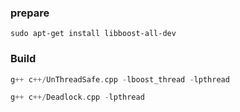 ### prepare
```shell
sudo apt-get install libboost-all-dev
```

### Build
```cpp
g++ c++/UnThreadSafe.cpp -lboost_thread -lpthread
```

```cpp
g++ c++/Deadlock.cpp -lpthread
```
